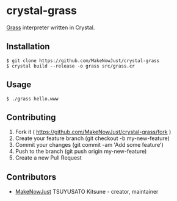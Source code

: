 # crystal-grass

[Grass] interpreter written in Crystal.

[Grass]: http://www.blue.sky.or.jp/grass/

## Installation

```console
$ git clone https://github.com/MakeNowJust/crystal-grass
$ crystal build --release -o grass src/grass.cr
```

## Usage

```console
$ ./grass hello.www
```

## Contributing

1. Fork it ( https://github.com/MakeNowJust/crystal-grass/fork )
2. Create your feature branch (git checkout -b my-new-feature)
3. Commit your changes (git commit -am 'Add some feature')
4. Push to the branch (git push origin my-new-feature)
5. Create a new Pull Request

## Contributors

- [MakeNowJust](https://github.com/MakeNowJust) TSUYUSATO Kitsune - creator, maintainer
